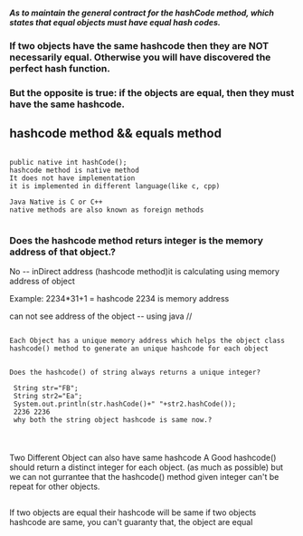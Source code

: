 

#####  As to maintain the general contract for the hashCode method, which states that equal objects must have equal hash codes.



### If two objects have the same hashcode then they are NOT necessarily equal. Otherwise you will have discovered the perfect hash function.
### But the opposite is true: if the objects are equal, then they must have the same hashcode.


## hashcode method &&  equals method

```

public native int hashCode();
hashcode method is native method
It does not have implementation
it is implemented in different language(like c, cpp)

Java Native is C or C++
native methods are also known as foreign methods


```
### Does the hashcode method returs integer is the memory address of that object.?
No -- inDirect address
(hashcode method)it is calculating using memory address of object 



Example: 
2234*31+1 = hashcode
2234 is memory address

can not see address of the object -- using java //


```

Each Object has a unique memory address which helps the object class
hashcode() method to generate an unique hashcode for each object

```


```agsl

Does the hashcode() of string always returns a unique integer?

 String str="FB";
 String str2="Ea";
 System.out.println(str.hashCode()+" "+str2.hashCode());
 2236 2236
 why both the string object hashcode is same now.?
 
        
```

###
Two Different Object can also have same hashcode
A Good hashcode() should return a distinct integer for each object.
 (as much as possible)
but we can not gurrantee that the hashcode() method given integer can't 
be repeat for other objects.

##
If two objects are equal their hashcode will be same
if two objects hashcode are same, you can't guaranty that, 
the object are equal


















